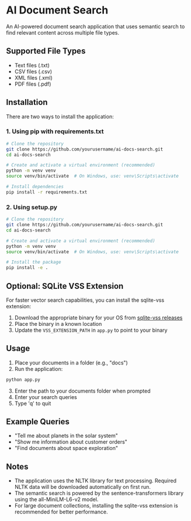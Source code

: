 # AI Document Search

An AI-powered document search application that uses semantic search to find relevant content across multiple file types.

## Supported File Types

- Text files (.txt)
- CSV files (.csv)
- XML files (.xml)
- PDF files (.pdf)

## Installation

There are two ways to install the application:

### 1. Using pip with requirements.txt

```bash
# Clone the repository
git clone https://github.com/yourusername/ai-docs-search.git
cd ai-docs-search

# Create and activate a virtual environment (recommended)
python -m venv venv
source venv/bin/activate  # On Windows, use: venv\Scripts\activate

# Install dependencies
pip install -r requirements.txt
```

### 2. Using setup.py

```bash
# Clone the repository
git clone https://github.com/yourusername/ai-docs-search.git
cd ai-docs-search

# Create and activate a virtual environment (recommended)
python -m venv venv
source venv/bin/activate  # On Windows, use: venv\Scripts\activate

# Install the package
pip install -e .
```

## Optional: SQLite VSS Extension

For faster vector search capabilities, you can install the sqlite-vss extension:

1. Download the appropriate binary for your OS from [sqlite-vss releases](https://github.com/asg017/sqlite-vss/releases)
2. Place the binary in a known location
3. Update the `VSS_EXTENSION_PATH` in `app.py` to point to your binary

## Usage

1. Place your documents in a folder (e.g., "docs")
2. Run the application:
```bash
python app.py
```
3. Enter the path to your documents folder when prompted
4. Enter your search queries
5. Type 'q' to quit

## Example Queries

- "Tell me about planets in the solar system"
- "Show me information about customer orders"
- "Find documents about space exploration"

## Notes

- The application uses the NLTK library for text processing. Required NLTK data will be downloaded automatically on first run.
- The semantic search is powered by the sentence-transformers library using the all-MiniLM-L6-v2 model.
- For large document collections, installing the sqlite-vss extension is recommended for better performance. 